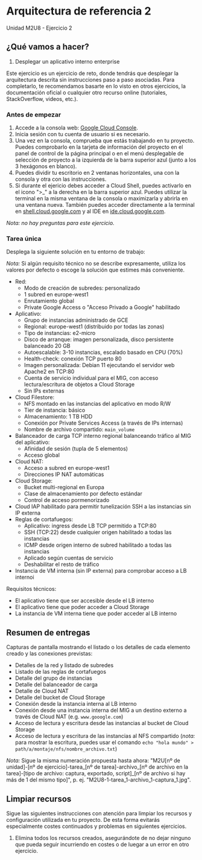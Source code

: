 # Arquitectura de referencia 2
Unidad M2U8 - Ejercicio 2

## ¿Qué vamos a hacer?
1. Desplegar un aplicativo interno enterprise

Este ejercicio es un ejercicio de reto, donde tendrás que desplegar la arquitectura descrita sin instrucciones paso a paso asociadas. Para completarlo, te recomendamos basarte en lo visto en otros ejercicios, la documentación oficial o cualquier otro recurso online (tutoriales, StackOverflow, videos, etc.).

### Antes de empezar
1. Accede a la consola web: [Google Cloud Console](https://console.cloud.google.com).
1. Inicia sesión con tu cuenta de usuario si es necesario.
1. Una vez en la consola, comprueba que estás trabajando en tu proyecto. Puedes comprobarlo en la tarjeta de información del proyecto en el panel de control de la página principal o en el menú desplegable de selección de proyecto a la izquierda de la barra superior azul (junto a los 3 hexágonos en blanco).
1. Puedes dividir tu escritorio en 2 ventanas horizontales, una con la consola y otra con las instrucciones.
1. Si durante el ejericio debes acceder a Cloud Shell, puedes activarlo en el icono ">_" a la derecha en la barra superior azul. Puedes utilizar la terminal en la misma ventana de la consola o maximizarla y abrirla en una ventana nueva. También puedes acceder directamente a la terminal en [shell.cloud.google.com](https://shell.cloud.google.com) y al IDE en [ide.cloud.google.com](https://ide.cloud.google.com/).

*Nota: no hay preguntas para este ejercicio.*

### Tarea única

Desplega la siguiente solución en tu entorno de trabajo:

*Nota:* Si algún requisito técnico no se describe expresamente, utiliza los valores por defecto o escoge la solución que estimes más conveniente.

- Red:
    - Modo de creación de subredes: personalizado
    - 1 subred en europe-west1
    - Enrutamiento global
    - Private Google Access o "Acceso Privado a Google" habilitado
- Aplicativo:
    - Grupo de instancias administrado de GCE
    - Regional: europe-west1 (distribuido por todas las zonas)
    - Tipo de instancias: e2-micro
    - Disco de arranque: imagen personalizada, disco persistente balanceado 20 GB
    - Autoescalable: 3-10 instancias, escalado basado en CPU (70%)
    - Health-check: conexión TCP puerto 80
    - Imagen personalizada: Debian 11 ejecutando el servidor web Apache2 en TCP:80
    - Cuenta de servicio individual para el MIG, con acceso lectura/escritura de objetos a Cloud Storage
    - Sin IPs externas
- Cloud Filestore:
    - NFS montado en las instancias del aplicativo en modo R/W
    - Tier de instancia: básico
    - Almacenamiento: 1 TB HDD
    - Conexión por Private Services Access (a través de IPs internas)
    - Nombre de archivo compartido: `main_volume`
- Balanceador de carga TCP interno regional balanceando tráfico al MIG del aplicativo:
    - Afinidad de sesión (tupla de 5 elementos)
    - Acceso global
- Cloud NAT:
    - Acceso a subred en europe-west1
    - Direcciones IP NAT automáticas
- Cloud Storage:
    - Bucket multi-regional en Europa
    - Clase de almacenamiento por defecto estándar
    - Control de acceso pormenorizado
- Cloud IAP habilitado para permitir tunelización SSH a las instancias sin IP externa
- Reglas de cortafuegos:
    - Aplicativo: ingress desde LB TCP permitido a TCP:80
    - SSH (TCP:22) desde cualquier origen habilitado a todas las instancias
    - ICMP desde origen interno de subred habilitado a todas las instancias
    - Aplicado según cuentas de servicio
    - Deshabilitar el resto de tráfico
- Instancia de VM interna (sin IP externa) para comprobar acceso a LB internoi

Requisitos técnicos:
- El aplicativo tiene que ser accesible desde el LB interno
- El aplicativo tiene que poder acceder a Cloud Storage
- La instancia de VM interna tiene que poder acceder al LB interno

## Resumen de entregas
Capturas de pantalla mostrando el listado o los detalles de cada elemento creado y las conexiones previstas:
- Detalles de la red y listado de subredes
- Listado de las reglas de cortafuegos
- Detalle del grupo de instancias
- Detalle del balanceador de carga
- Detalle de Cloud NAT
- Detalle del bucket de Cloud Storage
- Conexión desde la instancia interna al LB interno
- Conexión desde una instancia interna del MIG a un destino externo a través de Cloud NAT (e.g. `www.gooogle.com`)
- Acceso de lectura y escritura desde las instancias al bucket de Cloud Storage
- Acceso de lectura y escritura de las instancias al NFS compartido (*nota:* para mostrar la escritura, puedes usar el comando `echo "hola mundo" > path/a/montaje/nfs/nombre_archivo.txt`)

*Nota:* Sigue la misma numeración propuesta hasta ahora: "M2U[nº de unidad]-[nº de ejercicio]-tarea_[nº de tarea]-archivo_[nº de archivo en la tarea]-[tipo de archivo: captura, exportado, script]_[nº de archivo si hay más de 1 del mismo tipo]", p. ej. "M2U8-1-tarea_1-archivo_1-captura_1.jpg".

## Limpiar recursos
Sigue las siguientes instrucciones con atención para limpiar los recursos y configuración utilizada en tu proyecto. De esta forma evitarás especialmente costes continuados y problemas en siguientes ejercicios.

1. Elimina todos los recursos creados, asegurándote de no dejar ninguno que pueda seguir incurriendo en costes o de luegar a un error en otro ejercicio.

